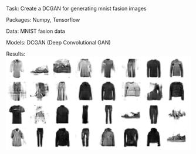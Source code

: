 Task: Create a DCGAN for generating mnist fasion images

Packages: Numpy, Tensorflow

Data: MNIST fasion data

Models: DCGAN (Deep Convolutional GAN)

Results: 
![generated images](https://github.com/will-powers-code/DCGAN-mnist-fashion/blob/main/generated-images.png)

